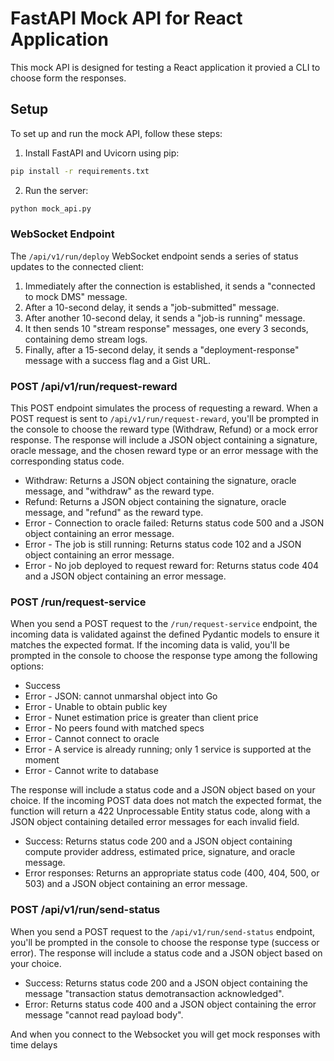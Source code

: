 # FastAPI Mock API for React Application

This mock API is designed for testing a React application it provied a CLI to choose form the responses.

## Setup

To set up and run the mock API, follow these steps:

1. Install FastAPI and Uvicorn using pip:

```bash
pip install -r requirements.txt
```
2. Run the server:

```bash 
python mock_api.py
```

### WebSocket Endpoint

The `/api/v1/run/deploy` WebSocket endpoint sends a series of status updates to the connected client:

1. Immediately after the connection is established, it sends a "connected to mock DMS" message.
2. After a 10-second delay, it sends a "job-submitted" message.
3. After another 10-second delay, it sends a "job-is running" message.
4. It then sends 10 "stream response" messages, one every 3 seconds, containing demo stream logs.
5. Finally, after a 15-second delay, it sends a "deployment-response" message with a success flag and a Gist URL.

### POST /api/v1/run/request-reward

This POST endpoint simulates the process of requesting a reward. When a POST request is sent to `/api/v1/run/request-reward`, you'll be prompted in the console to choose the reward type (Withdraw, Refund) or a mock error response. The response will include a JSON object containing a signature, oracle message, and the chosen reward type or an error message with the corresponding status code.

- Withdraw: Returns a JSON object containing the signature, oracle message, and "withdraw" as the reward type.
- Refund: Returns a JSON object containing the signature, oracle message, and "refund" as the reward type.
- Error - Connection to oracle failed: Returns status code 500 and a JSON object containing an error message.
- Error - The job is still running: Returns status code 102 and a JSON object containing an error message.
- Error - No job deployed to request reward for: Returns status code 404 and a JSON object containing an error message.

 

### POST /run/request-service

When you send a POST request to the `/run/request-service` endpoint, the incoming data is validated against the defined Pydantic models to ensure it matches the expected format. If the incoming data is valid, you'll be prompted in the console to choose the response type among the following options:

- Success
- Error - JSON: cannot unmarshal object into Go
- Error - Unable to obtain public key
- Error - Nunet estimation price is greater than client price
- Error - No peers found with matched specs
- Error - Cannot connect to oracle
- Error - A service is already running; only 1 service is supported at the moment
- Error - Cannot write to database

The response will include a status code and a JSON object based on your choice. If the incoming POST data does not match the expected format, the function will return a 422 Unprocessable Entity status code, along with a JSON object containing detailed error messages for each invalid field.

- Success: Returns status code 200 and a JSON object containing compute provider address, estimated price, signature, and oracle message.
- Error responses: Returns an appropriate status code (400, 404, 500, or 503) and a JSON object containing an error message.



### POST /api/v1/run/send-status

When you send a POST request to the `/api/v1/run/send-status` endpoint, you'll be prompted in the console to choose the response type (success or error). The response will include a status code and a JSON object based on your choice.

- Success: Returns status code 200 and a JSON object containing the message "transaction status demotransaction acknowledged".
- Error: Returns status code 400 and a JSON object containing the error message "cannot read payload body".


And when you connect to the Websocket you will get mock responses with time delays  
